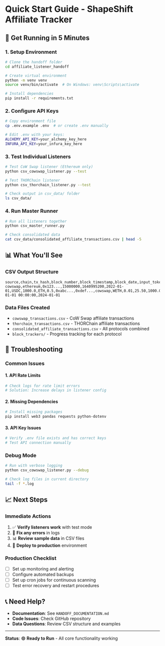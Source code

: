# Quick Start Guide - ShapeShift Affiliate Tracker

## 🚀 Get Running in 5 Minutes

### 1. **Setup Environment**
```bash
# Clone the handoff folder
cd affiliate_listener_handoff

# Create virtual environment
python -m venv venv
source venv/bin/activate  # On Windows: venv\Scripts\activate

# Install dependencies
pip install -r requirements.txt
```

### 2. **Configure API Keys**
```bash
# Copy environment file
cp .env.example .env  # or create .env manually

# Edit .env with your keys:
ALCHEMY_API_KEY=your_alchemy_key_here
INFURA_API_KEY=your_infura_key_here
```

### 3. **Test Individual Listeners**
```bash
# Test CoW Swap listener (Ethereum only)
python csv_cowswap_listener.py --test

# Test THORChain listener
python csv_thorchain_listener.py --test

# Check output in csv_data/ folder
ls csv_data/
```

### 4. **Run Master Runner**
```bash
# Run all listeners together
python csv_master_runner.py

# Check consolidated data
cat csv_data/consolidated_affiliate_transactions.csv | head -5
```

## 📊 What You'll See

### **CSV Output Structure**
```
source,chain,tx_hash,block_number,block_timestamp,block_date,input_token,input_amount,output_token,output_amount,sender,recipient,partner,affiliate_token,affiliate_amount,affiliate_fee_usd,volume_usd,created_at,created_date
cowswap,ethereum,0x123...,15000000,1640995200,2022-01-01,USDC,1000.0,ETH,0.5,0xabc...,0xdef...,cowswap,WETH,0.01,25.50,1000.00,2024-01-01 00:00:00,2024-01-01
```

### **Data Files Created**
- `cowswap_transactions.csv` - CoW Swap affiliate transactions
- `thorchain_transactions.csv` - THORChain affiliate transactions  
- `consolidated_affiliate_transactions.csv` - All protocols combined
- `block_trackers/` - Progress tracking for each protocol

## 🔧 Troubleshooting

### **Common Issues**

#### 1. **API Rate Limits**
```bash
# Check logs for rate limit errors
# Solution: Increase delays in listener config
```

#### 2. **Missing Dependencies**
```bash
# Install missing packages
pip install web3 pandas requests python-dotenv
```

#### 3. **API Key Issues**
```bash
# Verify .env file exists and has correct keys
# Test API connection manually
```

### **Debug Mode**
```bash
# Run with verbose logging
python csv_cowswap_listener.py --debug

# Check log files in current directory
tail -f *.log
```

## 📈 Next Steps

### **Immediate Actions**
1. ✅ **Verify listeners work** with test mode
2. 🔧 **Fix any errors** in logs
3. 📊 **Review sample data** in CSV files
4. 🚀 **Deploy to production** environment

### **Production Checklist**
- [ ] Set up monitoring and alerting
- [ ] Configure automated backups
- [ ] Set up cron jobs for continuous scanning
- [ ] Test error recovery and restart procedures

## 📞 Need Help?

- **Documentation**: See `HANDOFF_DOCUMENTATION.md`
- **Code Issues**: Check GitHub repository
- **Data Questions**: Review CSV structure and examples

---

**Status**: 🟢 **Ready to Run** - All core functionality working
